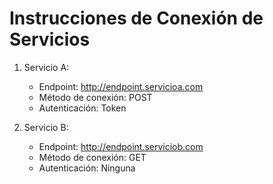 # Instrucciones de Conexión de Servicios

1. Servicio A:
   - Endpoint: http://endpoint.servicioa.com
   - Método de conexión: POST
   - Autenticación: Token

2. Servicio B:
   - Endpoint: http://endpoint.serviciob.com
   - Método de conexión: GET
   - Autenticación: Ninguna